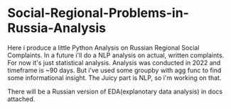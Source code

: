 # Social-Regional-Problems-in-Russia-Analysis

Here i produce a little Python Analysis on Russian Regional Social Complaints. In a future i'll do a NLP analysis on actual, written complaints. 
For now it's just statistical analysis. 
Analysis was conducted in 2022 and timeframe is ~90 days. But i've used some groupby with agg func to find some informational insight.
The Juicy part is NLP, so i'm working on that.

There will be a Russian version of EDA(explanotary data analysis) in docs attached. 
